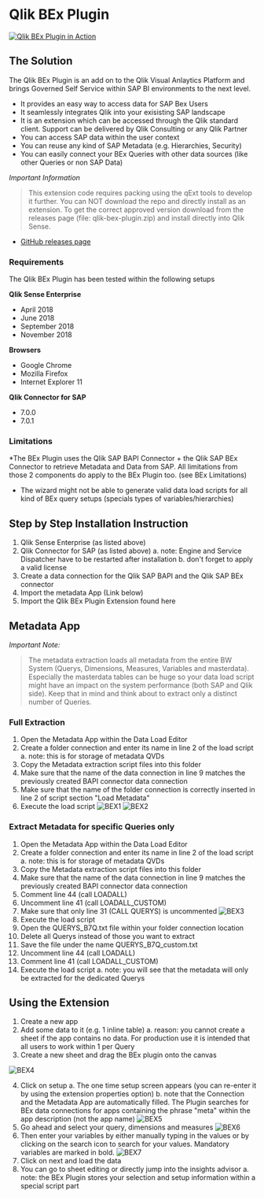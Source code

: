 # Qlik BEx Plugin
[![Qlik BEx Plugin in Action](https://raw.githubusercontent.com/rileymd88/data/master/qlik-bex-plugin/BEx8.png)](https://www.youtube.com/watch?v=7nsVEGci1c0)
## The Solution
The Qlik BEx Plugin is an add on to the Qlik Visual Anlaytics Platform and brings Governed Self Service within SAP BI environments to the next level.
* It provides an easy way to access data for SAP Bex Users
* It seamlessly integrates Qlik into your exisisting SAP landscape
* It is an extension which can be accessed through the Qlik standard client. Support can be delivered by Qlik Consulting or any Qlik Partner
* You can access SAP data within the user context
* You can reuse any kind of SAP Metadata (e.g. Hierarchies, Security)
* You can easily connect your BEx Queries with other data sources (like other Queries or non SAP Data)


*Important Information*
>This extension code requires packing using the qExt tools to develop it further. You can NOT download the repo and directly install as an extension. To get the correct approved version download from the releases page (file: qlik-bex-plugin.zip) and install directly into Qlik Sense.

* [GitHub releases page](https://github.com/rileymd88/qlik-bex-plugin/releases)

### Requirements
The Qlik BEx Plugin has been tested within the following setups

**Qlik Sense Enterprise**
* April 2018
* June 2018
* September 2018
* November 2018

**Browsers**
* Google Chrome
* Mozilla Firefox
* Internet Explorer 11

**Qlik Connector for SAP**
* 7.0.0
* 7.0.1

### Limitations
*The BEx Plugin uses the Qlik SAP BAPI Connector + the Qlik SAP BEx Connector to retrieve Metadata and Data from SAP. All limitations from those 2 components do apply to the BEx Plugin too. (see BEx Limitations)
* The wizard might not be able to generate valid data load scripts for all kind of BEx query setups (specials types of variables/hierarchies)

## Step by Step Installation Instruction
1. Qlik Sense Enterprise (as listed above)
2. Qlik Connector for SAP (as listed above)
    a. note: Engine and Service Dispatcher have to be restarted after installation
    b. don't forget to apply a valid license
3. Create a data connection for the Qlik SAP BAPI and the Qlik SAP BEx connector
4. Import the metadata App (Link below)
5. Import the Qlik BEx Plugin Extension found here

## Metadata App
*Important Note:*
>The metadata extraction loads all metadata from the entire BW System (Querys, Dimensions, Measures, Variables and masterdata). Especially the masterdata tables can be huge so your data load script might have an impact on the system performance (both SAP and Qlik side). Keep that in mind and think about to extract only a distinct number of Queries.

### Full Extraction
1. Open the Metadata App within the Data Load Editor
2. Create a folder connection and enter its name in line 2 of the load script
    a. note: this is for storage of metadata QVDs
3. Copy the Metadata extraction script files into this folder
4. Make sure that the name of the data connection in line 9 matches the previously created BAPI connector data connection
5. Make sure that the name of the folder connection is correctly inserted in line 2 of script section "Load Metadata"
6. Execute the load script
![BEX1](https://raw.githubusercontent.com/rileymd88/data/master/qlik-bex-plugin/BEx1.png)
![BEX2](https://raw.githubusercontent.com/rileymd88/data/master/qlik-bex-plugin/BEx2.png)

### Extract Metadata for specific Queries only
1. Open the Metadata App within the Data Load Editor
2. Create a folder connection and enter its name in line 2 of the load script
    a. note: this is for storage of metadata QVDs
3. Copy the Metadata extraction script files into this folder
4. Make sure that the name of the data connection in line 9 matches the previously created BAPI connector data connection
5. Comment line 44 (call LOADALL)
6. Uncomment line 41 (call LOADALL_CUSTOM)
7. Make sure that only line 31 (CALL QUERYS) is uncommented
![BEX3](https://raw.githubusercontent.com/rileymd88/data/master/qlik-bex-plugin/BEx3.png)
8. Execute the load script
9. Open the QUERYS_B7Q.txt file within your folder connection location
10. Delete all Querys instead of those you want to extract
11. Save the file under the name QUERYS_B7Q_custom.txt
12. Uncomment line 44 (call LOADALL)
13. Comment line 41 (call LOADALL_CUSTOM)
14. Execute the load script
    a. note: you will see that the metadata will only be extracted for the dedicated Querys

## Using the Extension
1. Create a new app
2. Add some data to it (e.g. 1 inline table)
    a. reason: you cannot create a sheet if the app contains no data. For production use it is intended that all users to work within 1 per Query
3. Create a new sheet and drag the BEx plugin onto the canvas

![BEX4](https://raw.githubusercontent.com/rileymd88/data/master/qlik-bex-plugin/BEx4.png)

4. Click on setup
    a. The one time setup screen appears (you can re-enter it by using the extension properties option)
    b. note that the Connection and the Metadata App are automatically filled. The Plugin searches for BEx data connections for apps containing the phrase "meta" within the app description (not the app name)
![BEX5](https://raw.githubusercontent.com/rileymd88/data/master/qlik-bex-plugin/BEx5.png)
5. Go ahead and select your query, dimensions and measures
![BEX6](https://raw.githubusercontent.com/rileymd88/data/master/qlik-bex-plugin/BEx6.png)
6. Then enter your variables by either manually typing in the values or by clicking on the search icon to search for your values. Mandatory variables are marked in bold.
![BEX7](https://raw.githubusercontent.com/rileymd88/data/master/qlik-bex-plugin/BEx7.png)
7. Click on next and load the data
8. You can go to sheet editing or directly jump into the insights advisor
    a. note: the BEx Plugin stores your selection and setup information within a special script part

